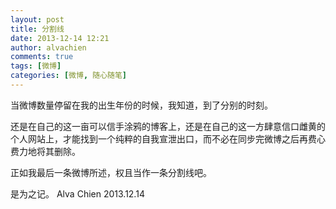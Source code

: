 ```yaml
---
layout: post
title: 分割线
date: 2013-12-14 12:21
author: alvachien
comments: true
tags: [微博]
categories: [微博, 随心随笔]
---
```

当微博数量停留在我的出生年份的时候，我知道，到了分别的时刻。

还是在自己的这一亩可以信手涂鸦的博客上，还是在自己的这一方肆意信口雌黄的个人网站上，才能找到一个纯粹的自我宣泄出口，而不必在同步完微博之后再费心费力地将其删除。

正如我最后一条微博所述，权且当作一条分割线吧。

是为之记。
Alva Chien
2013.12.14

